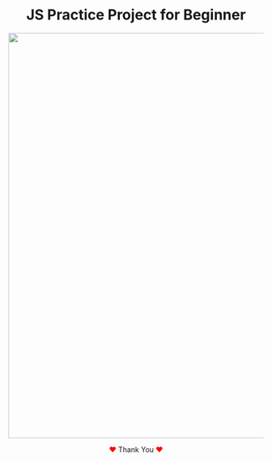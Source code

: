 <h1 align="center"> JS Practice Project for Beginner</h1>

<p align="center">

<img width="800px" src="https://user-images.githubusercontent.com/80118217/193514440-65c53ad3-cd8f-4205-85f8-96e6aafeaa28.jpg">
</p>

<p align="center"><span style="color: red;">&hearts;</span> Thank You <span style="color: red;">&hearts;</span></p>
